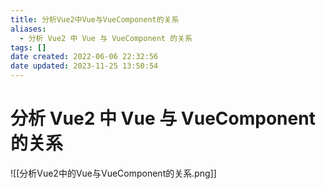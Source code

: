 ```yaml
---
title: 分析Vue2中Vue与VueComponent的关系
aliases:
  - 分析 Vue2 中 Vue 与 VueComponent 的关系
tags: []
date created: 2022-06-06 22:32:56
date updated: 2023-11-25 13:50:54
---
```


# 分析 Vue2 中 Vue 与 VueComponent 的关系

![[分析Vue2中的Vue与VueComponent的关系.png]]

